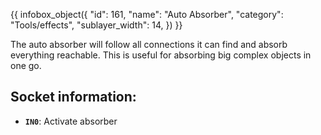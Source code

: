 {{ infobox_object({
	"id": 161,
	"name": "Auto Absorber",
	"category": "Tools/effects",
	"sublayer_width": 14,
}) }}

The auto absorber will follow all connections it can find and absorb everything reachable. This is useful for absorbing big complex objects in one go.

## Socket information:
- **`IN0`**: Activate absorber